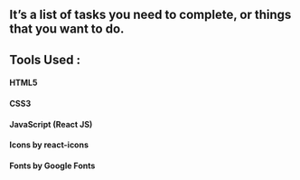 ## It’s a list of tasks you need to complete, or things that you want to do. 


## Tools Used :
#### HTML5
#### CSS3
#### JavaScript (React JS)
#### Icons by react-icons
#### Fonts by Google Fonts

